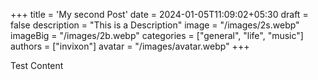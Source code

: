 +++
title = 'My second Post'
date = 2024-01-05T11:09:02+05:30
draft = false
description = "This is a Description"
image = "/images/2s.webp"
imageBig = "/images/2b.webp"
categories = ["general", "life", "music"]
authors = ["invixon"]
avatar = "/images/avatar.webp"
+++

Test Content
